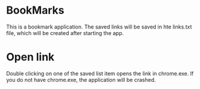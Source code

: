 # BookMarks
This is a bookmark application. The saved links will be saved in hte links.txt file, which will be created after starting the app.

# Open link
Double clicking on one of the saved list item opens the link in chrome.exe. If you do not have chrome.exe, the application will be crashed.
